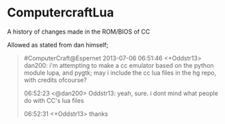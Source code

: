 ComputercraftLua
================

A history of changes made in the ROM/BIOS of CC


Allowed as stated from dan himself;

>#ComputerCraft@Espernet 2013-07-06
>06:51:46 <+Oddstr13> dan200: i'm attempting to make a cc emulator based on the python module lupa, and pygtk; may i include the cc lua files in the hg repo, with credits ofcourse?
>
>06:52:23 <@dan200> Oddstr13: yeah, sure. i dont mind what people do with CC's lua files
>
>06:52:31 <+Oddstr13> thanks
